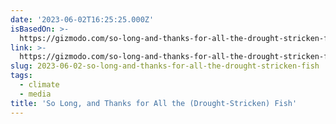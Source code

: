 ```yaml
---
date: '2023-06-02T16:25:25.000Z'
isBasedOn: >-
  https://gizmodo.com/so-long-and-thanks-for-all-the-drought-stricken-fish-1850494076?rev=1685580951361
link: >-
  https://gizmodo.com/so-long-and-thanks-for-all-the-drought-stricken-fish-1850494076?rev=1685580951361
slug: 2023-06-02-so-long-and-thanks-for-all-the-drought-stricken-fish
tags:
  - climate
  - media
title: 'So Long, and Thanks for All the (Drought-Stricken) Fish'
---
```


